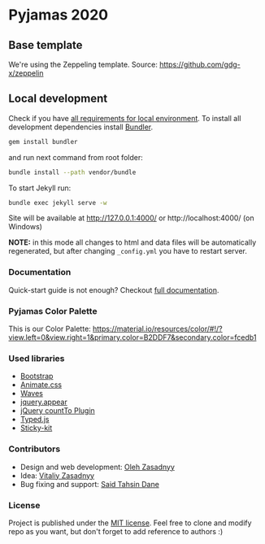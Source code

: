 # Pyjamas 2020

## Base template

We're using the Zeppeling template. Source: https://github.com/gdg-x/zeppelin

## Local development

Check if you have [all requirements for local environment](http://jekyllrb.com/docs/installation/).
To install all development dependencies install [Bundler](http://bundler.io/).
```bash
gem install bundler
```
and run next command from root folder:

```bash
bundle install --path vendor/bundle
```

To start Jekyll run:
```bash
bundle exec jekyll serve -w
```
Site will be available at http://127.0.0.1:4000/ or http://localhost:4000/ (on Windows)

**NOTE:** in this mode all changes to html and data files will be automatically regenerated, but after changing ```_config.yml``` you have to restart server.

### Documentation
Quick-start guide is not enough? Checkout [full documentation](https://github.com/gdg-x/zeppelin/wiki).

### Pyjamas Color Palette

This is our Color Palette: https://material.io/resources/color/#!/?view.left=0&view.right=1&primary.color=B2DDF7&secondary.color=fcedb1

### Used libraries
* [Bootstrap](https://github.com/twbs/bootstrap)
* [Animate.css](https://github.com/daneden/animate.css)
* [Waves](https://github.com/publicis-indonesia/Waves)
* [jquery.appear](https://github.com/bas2k/jquery.appear)
* [jQuery countTo Plugin](https://github.com/mhuggins/jquery-countTo)
* [Typed.js](https://github.com/mattboldt/typed.js)
* [Sticky-kit](https://github.com/leafo/sticky-kit)


### Contributors
* Design and web development: [Oleh Zasadnyy](https://github.com/ozasadnyy)
* Idea: [Vitaliy Zasadnyy](https://github.com/zasadnyy)
* Bug fixing and support: [Said Tahsin Dane](https://github.com/tasomaniac)

### License
Project is published under the [MIT license](https://github.com/gdg-x/zeppelin/blob/master/LICENSE.txt). Feel free to clone and modify repo as you want, but don't forget to add reference to authors :)
